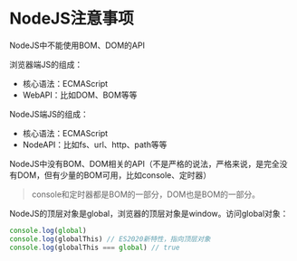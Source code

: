 # NodeJS注意事项

NodeJS中不能使用BOM、DOM的API

浏览器端JS的组成：

- 核心语法：ECMAScript
- WebAPI：比如DOM、BOM等等

NodeJS端JS的组成：

- 核心语法：ECMAScript
- NodeAPI：比如fs、url、http、path等等

NodeJS中没有BOM、DOM相关的API（不是严格的说法，严格来说，是完全没有DOM，但有少量的BOM可用，比如console、定时器）
> console和定时器都是BOM的一部分，DOM也是BOM的一部分。

NodeJS的顶层对象是global，浏览器的顶层对象是window。访问global对象：

```js
console.log(global)
console.log(globalThis) // ES2020新特性，指向顶层对象
console.log(globalThis === global) // true
```
